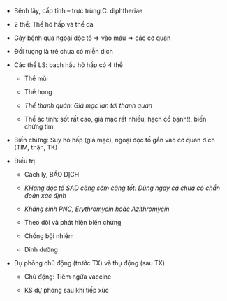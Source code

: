 - Bệnh lây, cấp tính – trực trùng C. diphtheriae  
- 2 thể: Thể hô hấp và thể da  
- Gây bệnh qua ngoại độc tố => vào máu => các cơ quan  
- Đối tượng là trẻ chưa có miễn dịch  
- Các thể LS: bạch hầu hô hấp có 4 thể  
	- Thể mũi  
	- Thể họng  
	- _Thể thanh quản: Giả mạc lan tới thanh quản_  
	- Thể ác tính: sốt rất cao, giả mạc rất nhiều, hạch cổ bạnh!!, biến chứng tim  
- Biến chứng: Suy hô hấp (giả mạc), ngoại độc tố gắn vào cơ quan đích (TIM, thận, TK)  
- Điều trị  
	- Cách ly, BÁO DỊCH  
	- _KHáng độc tố SAD càng sớm càng tốt: Dùng ngay cả chưa có chẩn đoán xác định_  
	- _Kháng sinh PNC, Erythromycin hoặc Azithromycin_  
	- Theo dõi và phát hiện biến chứng  
	- Chống bội nhiễm  
	- Dinh dưỡng  
- Dự phòng chủ động (trước TX) và thụ động (sau TX)  
	- Chủ động: Tiêm ngừa vaccine  
	- KS dự phòng sau khi tiếp xúc